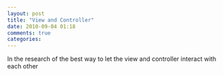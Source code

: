 ```yaml
---
layout: post
title: "View and Controller"
date: 2010-09-04 01:18
comments: true
categories: 
---
```


In the research of the best way to let the view and controller interact with each other

